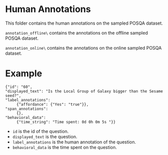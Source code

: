 # Human Annotations

This folder contains the human annotations on the sampled POSQA dataset. 

`annotation_offline\` contains the annotations on the offline sampled POSQA dataset.

`annotation_online\` contains the annotations on the online sampled POSQA dataset.

# Example

```
{"id": "60", 
"displayed_text": "Is the Local Group of Galaxy bigger than the Sesame seed?", 
"label_annotations":
     {"affordance": {"Yes": "true"}}, 
"span_annotations":
     {},
"behavioral_data": 
     {"time_string": "Time spent: 0d 0h 0m 5s "}}
```

- `id` is the id of the question.
- `displayed_text` is the question.
- `label_annotations` is the human annotation of the question.
- `behavioral_data` is the time spent on the question.